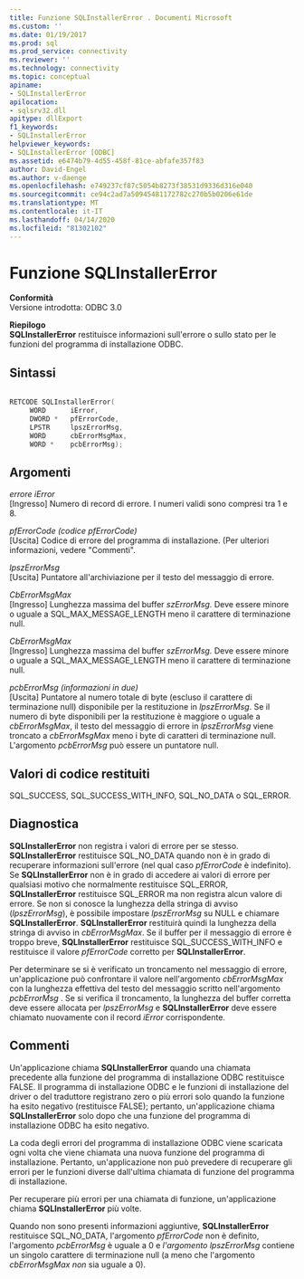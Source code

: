 ```yaml
---
title: Funzione SQLInstallerError . Documenti Microsoft
ms.custom: ''
ms.date: 01/19/2017
ms.prod: sql
ms.prod_service: connectivity
ms.reviewer: ''
ms.technology: connectivity
ms.topic: conceptual
apiname:
- SQLInstallerError
apilocation:
- sqlsrv32.dll
apitype: dllExport
f1_keywords:
- SQLInstallerError
helpviewer_keywords:
- SQLInstallerError [ODBC]
ms.assetid: e6474b79-4d55-458f-81ce-abfafe357f83
author: David-Engel
ms.author: v-daenge
ms.openlocfilehash: e749237cf87c5054b8273f38531d9336d316e040
ms.sourcegitcommit: ce94c2ad7a50945481172782c270b5b0206e61de
ms.translationtype: MT
ms.contentlocale: it-IT
ms.lasthandoff: 04/14/2020
ms.locfileid: "81302102"
---
```

# <a name="sqlinstallererror-function"></a>Funzione SQLInstallerError
**Conformità**  
 Versione introdotta: ODBC 3.0  
  
 **Riepilogo**  
 **SQLInstallerError** restituisce informazioni sull'errore o sullo stato per le funzioni del programma di installazione ODBC.  
  
## <a name="syntax"></a>Sintassi  
  
```cpp  
  
RETCODE SQLInstallerError(  
     WORD      iError,  
     DWORD *   pfErrorCode,  
     LPSTR     lpszErrorMsg,  
     WORD      cbErrorMsgMax,  
     WORD *    pcbErrorMsg);  
```  
  
## <a name="arguments"></a>Argomenti  
 *errore iError*  
 [Ingresso] Numero di record di errore. I numeri validi sono compresi tra 1 e 8.  
  
 *pfErrorCode (codice pfErrorCode)*  
 [Uscita] Codice di errore del programma di installazione. (Per ulteriori informazioni, vedere "Commenti".  
  
 *lpszErrorMsg*  
 [Uscita] Puntatore all'archiviazione per il testo del messaggio di errore.  
  
 *CbErrorMsgMax*  
 [Ingresso] Lunghezza massima del buffer *szErrorMsg.* Deve essere minore o uguale a SQL_MAX_MESSAGE_LENGTH meno il carattere di terminazione null.  
  
 *CbErrorMsgMax*  
 [Ingresso] Lunghezza massima del buffer *szErrorMsg.* Deve essere minore o uguale a SQL_MAX_MESSAGE_LENGTH meno il carattere di terminazione null.  
  
 *pcbErrorMsg (informazioni in due)*  
 [Uscita] Puntatore al numero totale di byte (escluso il carattere di terminazione null) disponibile per la restituzione in *lpszErrorMsg*. Se il numero di byte disponibili per la restituzione è maggiore o uguale a *cbErrorMsgMax*, il testo del messaggio di errore in *lpszErrorMsg* viene troncato a *cbErrorMsgMax* meno i byte di caratteri di terminazione null. L'argomento *pcbErrorMsg* può essere un puntatore null.  
  
## <a name="returns"></a>Valori di codice restituiti  
 SQL_SUCCESS, SQL_SUCCESS_WITH_INFO, SQL_NO_DATA o SQL_ERROR.  
  
## <a name="diagnostics"></a>Diagnostica  
 **SQLInstallerError** non registra i valori di errore per se stesso. **SQLInstallerError** restituisce SQL_NO_DATA quando non è in grado di recuperare informazioni sull'errore (nel qual caso *pfErrorCode* è indefinito). Se **SQLInstallerError** non è in grado di accedere ai valori di errore per qualsiasi motivo che normalmente restituisce SQL_ERROR, **SQLInstallerError** restituisce SQL_ERROR ma non registra alcun valore di errore. Se non si conosce la lunghezza della stringa di avviso (*lpszErrorMsg*), è possibile impostare *lpszErrorMsg* su NULL e chiamare **SQLInstallerError**. **SQLInstallerError** restituirà quindi la lunghezza della stringa di avviso in *cbErrorMsgMax*. Se il buffer per il messaggio di errore è troppo breve, **SQLInstallerError** restituisce SQL_SUCCESS_WITH_INFO e restituisce il valore *pfErrorCode* corretto per **SQLInstallerError**.  
  
 Per determinare se si è verificato un troncamento nel messaggio di errore, un'applicazione può confrontare il valore nell'argomento *cbErrorMsgMax* con la lunghezza effettiva del testo del messaggio scritto nell'argomento *pcbErrorMsg* . Se si verifica il troncamento, la lunghezza del buffer corretta deve essere allocata per *lpszErrorMsg* e **SQLInstallerError** deve essere chiamato nuovamente con il record *iError* corrispondente.  
  
## <a name="comments"></a>Commenti  
 Un'applicazione chiama **SQLInstallerError** quando una chiamata precedente alla funzione del programma di installazione ODBC restituisce FALSE. Il programma di installazione ODBC e le funzioni di installazione del driver o del traduttore registrano zero o più errori solo quando la funzione ha esito negativo (restituisce FALSE); pertanto, un'applicazione chiama **SQLInstallerError** solo dopo che una funzione del programma di installazione ODBC ha esito negativo.  
  
 La coda degli errori del programma di installazione ODBC viene scaricata ogni volta che viene chiamata una nuova funzione del programma di installazione. Pertanto, un'applicazione non può prevedere di recuperare gli errori per le funzioni diverse dall'ultima chiamata di funzione del programma di installazione.  
  
 Per recuperare più errori per una chiamata di funzione, un'applicazione chiama **SQLInstallerError** più volte.  
  
 Quando non sono presenti informazioni aggiuntive, **SQLInstallerError** restituisce SQL_NO_DATA, l'argomento *pfErrorCode* non è definito, l'argomento *pcbErrorMsg* è uguale a 0 e *l'argomento lpszErrorMsg* contiene un singolo carattere di terminazione null (a meno che l'argomento *cbErrorMsgMax non* sia uguale a 0).
